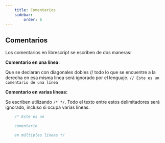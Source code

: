 ```yaml
---
    title: Comentarios
    sidebar:
        order: 6
---
```


## Comentarios

Los comentarios en librescript se escriben de dos maneras:

**Comentario en una línea:**

Que se declaran con diagonales dobles // todo lo que se encuentre a la derecha en esa misma línea será ignorado por el lenguaje.
`// Este es un comentario de una línea`

**Comentario en varias líneas:**

Se escriben utilizando `/* */`. Todo el texto entre estos delimitadores será ignorado, incluso si ocupa varias líneas.

```js
    /* Este es un

    comentario

    en múltiples líneas */
```
